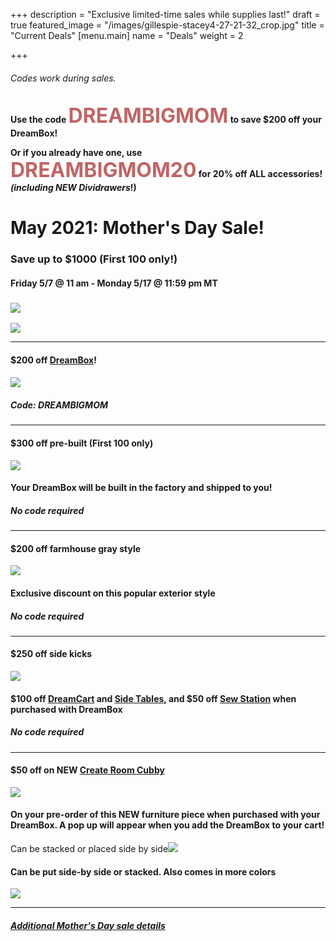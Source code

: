 +++
description = "Exclusive limited-time sales while supplies last!"
draft = true
featured_image = "/images/gillespie-stacey4-27-21-32_crop.jpg"
title = "Current Deals"
[menu.main]
name = "Deals"
weight = 2

+++
###### Codes work during sales.

<b>Use the code <span style="color:#bf6667;font-size:xx-large;">DREAMBIGMOM</span> to save $200 off your DreamBox!</b>

<b>Or if you already have one, use <span style="color:#bf6667;font-size:xx-large;">DREAMBIGMOM20</span> for 20% off ALL accessories! _(including NEW Dividrawers_!)</b>

# May 2021: Mother's Day Sale!

### Save up to $1000 (First 100 only!)

#### Friday 5/7 @ 11 am - Monday 5/17 @ 11:59 pm MT

### ![](/images/dreambox-with-new-totes.png)

![](/images/new-drawers-cubbyjpg.JPG)

***

#### $200 off [DreamBox](/dreambox)!

#### ![](/images/choose-totes-2.jpg)

##### Code: **DREAMBIGMOM**

***

#### $300 off pre-built (First 100 only)

![](/images/dd1f0cfc-7671-4bb1-ad19-23aea8d96315.png)

#### Your DreamBox will be built in the factory and shipped to you!

##### No code required

***

#### $200 off farmhouse gray style

![](/images/48a5cd34-8205-49fe-96a8-76ccc7b85048.png)

#### Exclusive discount on this popular exterior style

##### No code required

***

#### $250 off side kicks

![](/images/img_0601.jpg)

#### $100 off [DreamCart](/dreambox/#dreamcart) and [Side Tables](/dreambox/#side-tables), and $50 off [Sew Station](/dreambox/#sew-station) when purchased with DreamBox

##### No code required

***

#### $50 off on NEW [Create Room Cubby](https://www.createroom.com/products/cubby?variant=39419416772670)

![](/images/blue_900x600_crop_center.jpg)

#### On your pre-order of this NEW furniture piece when purchased with your DreamBox. A pop up will appear when you add the DreamBox to your cart!

Can be stacked or placed side by side![](/images/cubbies-together.png)

#### Can be put side-by side or stacked. Also comes in more colors

![](/images/cubbystyleoptions-2.jpg)

***

##### [Additional Mother's Day sale details](https://www.createroom.com/pages/mothers-day-2021-early-access?ref=YJvA8)